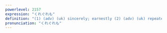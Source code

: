 ```yaml
---
powerlevel: 2157
expression: "くれぐれも"
definition: "(1) (adv) (uk) sincerely; earnestly (2) (adv) (uk) repeatedly; over and over; again and again"
pronunciation: "くれぐれも"
---
```

